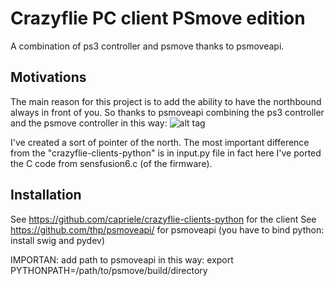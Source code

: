 # Crazyflie PC client PSmove edition

A combination of ps3 controller and psmove thanks to psmoveapi.

Motivations
-----------

The main reason for this project is to add the ability to have the northbound always in front of you. So thanks to psmoveapi combining the ps3 controller and the psmove controller in this way:
![alt tag](https://raw.github.com/capriele/crazyflie-clients-python-move/images/ps3MoveController.jpg)

I've created a sort of pointer of the north.
The most important difference from the "crazyflie-clients-python" is in input.py file in fact here I've ported the C code from sensfusion6.c (of the firmware).


Installation
------------

See https://github.com/capriele/crazyflie-clients-python for the client
See https://github.com/thp/psmoveapi/ for psmoveapi (you have to bind python: install swig and pydev)

IMPORTAN: add path to psmoveapi in this way: export PYTHONPATH=/path/to/psmove/build/directory

